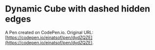# Dynamic Cube with dashed hidden edges

A Pen created on CodePen.io. Original URL: [https://codepen.io/einatsof/pen/dydZQZE](https://codepen.io/einatsof/pen/dydZQZE).

